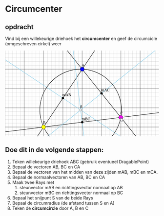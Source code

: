 # Circumcenter

## opdracht
Vind bij een willekeurige driehoek het **circumcenter** en geef de circumcicle (omgeschreven cirkel) weer

<img src="images/circumcenter.gif">


## Doe dit in de volgende stappen:
1. Teken willekeurige driehoek ABC (gebruik eventueel DragablePoint)
2. Bepaal de vectoren AB, BC en CA
3. Bepaal de vectoren van het midden van deze zijden mAB, mBC en mCA.
4. Bepaal de normaalvectoren van AB, BC en CA
5. Maak twee Rays met
   1. steunvector mAB en richtingsvector normaal op AB
   2. steunvector mBC en richtingsvector normaal op BC
6. Bepaal het snijpunt S van de beide Rays
7. Bepaal de circumradius (de afstand tussen S en A)
8. Teken de **circumcircle** door A, B en C